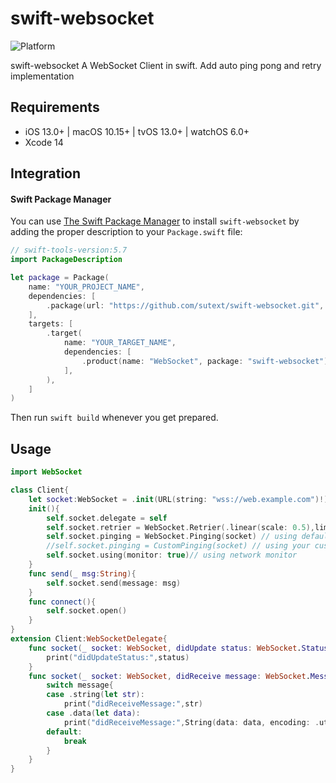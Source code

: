 # swift-websocket

![Platform](https://img.shields.io/badge/platforms-iOS%2013.0%20%7C%20macOS%2010.15%20%7C%20tvOS%2013.0%20%7C%20watchOS%206.0-F28D00.svg)

swift-websocket A WebSocket Client in swift. Add auto ping pong and retry implementation

## Requirements

- iOS 13.0+ | macOS 10.15+ | tvOS 13.0+ | watchOS 6.0+
- Xcode 14

## Integration

#### Swift Package Manager

You can use [The Swift Package Manager](https://swift.org/package-manager) to install `swift-websocket` by adding the proper description to your `Package.swift` file:

```swift
// swift-tools-version:5.7
import PackageDescription

let package = Package(
    name: "YOUR_PROJECT_NAME",
    dependencies: [
        .package(url: "https://github.com/sutext/swift-websocket.git", from: "1.0.0"),
    ],
    targets: [
        .target(
            name: "YOUR_TARGET_NAME",
            dependencies: [
                .product(name: "WebSocket", package: "swift-websocket")
            ],
        ),
    ]
)
```
Then run `swift build` whenever you get prepared.

## Usage
```swift
import WebSocket

class Client{
    let socket:WebSocket = .init(URL(string: "wss://web.example.com")!)
    init(){
        self.socket.delegate = self
        self.socket.retrier = WebSocket.Retrier(.linear(scale: 0.5),limits: 10)//usubg default retrier
        self.socket.pinging = WebSocket.Pinging(socket) // using default ping pong
        //self.socket.pinging = CustomPinging(socket) // using your custom pinging
        self.socket.using(monitor: true)// using network monitor
    }
    func send(_ msg:String){
        self.socket.send(message: msg)
    }
    func connect(){
        self.socket.open()
    }
}
extension Client:WebSocketDelegate{
    func socket(_ socket: WebSocket, didUpdate status: WebSocket.Status) {
        print("didUpdateStatus:",status)
    }
    func socket(_ socket: WebSocket, didReceive message: WebSocket.Message) {
        switch message{
        case .string(let str):
            print("didReceiveMessage:",str)
        case .data(let data):
            print("didReceiveMessage:",String(data: data, encoding: .utf8) ?? "")
        default:
            break
        }
    }
}
```
